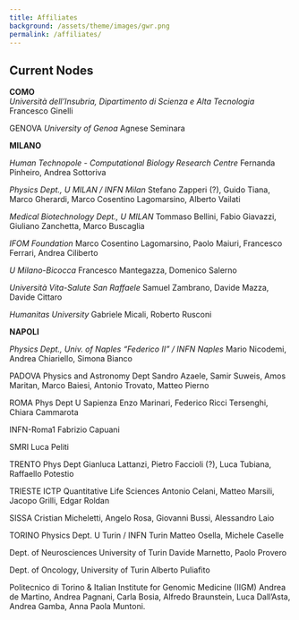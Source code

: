 ```yaml
---
title: Affiliates
background: /assets/theme/images/gwr.png
permalink: /affiliates/
---
```



## Current Nodes

**COMO** \
*Università dell’Insubria, Dipartimento di Scienza e Alta Tecnologia* \
Francesco Ginelli 

GENOVA
*University of Genoa*
Agnese Seminara

**MILANO**

*Human Technopole - Computational Biology Research Centre*
Fernanda Pinheiro, Andrea Sottoriva

*Physics Dept., U MILAN / INFN Milan*
Stefano Zapperi (?), Guido Tiana, Marco Gherardi, Marco Cosentino Lagomarsino, Alberto Vailati

*Medical Biotechnology Dept., U MILAN*
Tommaso Bellini, Fabio Giavazzi, Giuliano Zanchetta, Marco Buscaglia

*IFOM Foundation*
Marco Cosentino Lagomarsino, Paolo Maiuri, Francesco Ferrari, Andrea Ciliberto

*U Milano-Bicocca*
Francesco Mantegazza, Domenico Salerno
 
*Università Vita-Salute San Raffaele*
Samuel Zambrano, Davide Mazza, Davide Cittaro
 
*Humanitas University*
Gabriele Micali, Roberto Rusconi

**NAPOLI**

*Physics Dept., Univ. of Naples “Federico II” / INFN Naples*
Mario Nicodemi, Andrea Chiariello, Simona Bianco

PADOVA
Physics and Astronomy Dept 
Sandro Azaele, Samir Suweis, Amos Maritan, Marco Baiesi, Antonio Trovato, Matteo Pierno

ROMA
Phys Dept U Sapienza
Enzo Marinari, Federico Ricci Tersenghi, Chiara Cammarota 

INFN-Roma1
Fabrizio Capuani

SMRI
Luca Peliti

TRENTO
Phys Dept
Gianluca Lattanzi, Pietro Faccioli (?), Luca Tubiana, Raffaello Potestio

TRIESTE
ICTP Quantitative Life Sciences
Antonio Celani, Matteo Marsili, Jacopo Grilli, Edgar Roldan  

SISSA
Cristian Micheletti, Angelo Rosa, Giovanni Bussi, Alessandro Laio

TORINO
Physics Dept. U Turin / INFN Turin
Matteo Osella, Michele Caselle

Dept. of Neurosciences University of Turin
Davide Marnetto, Paolo Provero

Dept. of Oncology, University of Turin
Alberto Puliafito

Politecnico di Torino & Italian Institute for Genomic Medicine (IIGM)
Andrea de Martino, Andrea Pagnani, Carla Bosia, Alfredo Braunstein, Luca Dall’Asta, Andrea Gamba, Anna Paola Muntoni.
